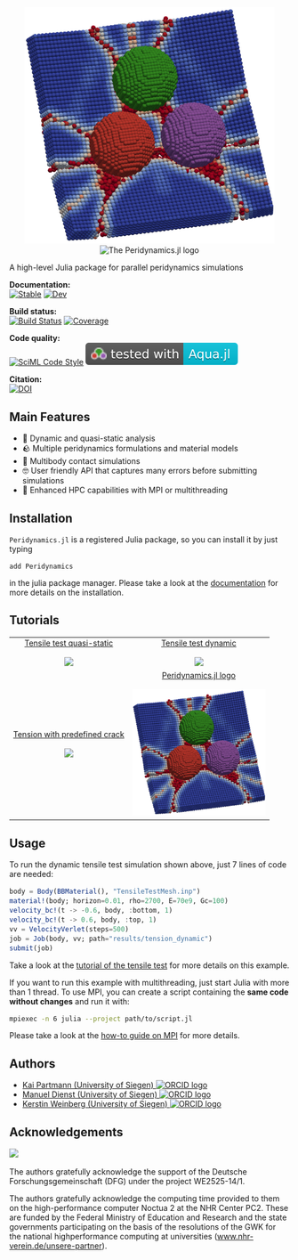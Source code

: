 <p align="center">
  <img src="docs/src/assets/logo.png" width="450" />
  <br>
  <picture>
    <source media="(prefers-color-scheme: dark)" srcset="https://github.com/kaipartmann/Peridynamics.jl/assets/68582683/817c7bd4-9c02-4cc4-ac66-998c0f5e95e2">
    <source media="(prefers-color-scheme: light)" srcset="https://github.com/kaipartmann/Peridynamics.jl/assets/68582683/70c24007-5aa9-460f-9a97-c67b1df32750">
    <img alt="The Peridynamics.jl logo" src="https://github.com/kaipartmann/Peridynamics.jl/assets/68582683/70c24007-5aa9-460f-9a97-c67b1df32750" width="400">
  </picture>
</p>

A high-level Julia package for parallel peridynamics simulations

**Documentation:**\
[![Stable](https://img.shields.io/badge/docs-stable-blue.svg)](https://kaipartmann.github.io/Peridynamics.jl/stable/)
[![Dev](https://img.shields.io/badge/docs-dev-blue.svg)](https://kaipartmann.github.io/Peridynamics.jl/dev/)

**Build status:**\
[![Build Status](https://github.com/kaipartmann/Peridynamics.jl/actions/workflows/CI.yml/badge.svg?branch=main)](https://github.com/kaipartmann/Peridynamics.jl/actions/workflows/CI.yml?query=branch%3Amain)
[![Coverage](https://codecov.io/gh/kaipartmann/Peridynamics.jl/branch/main/graph/badge.svg)](https://codecov.io/gh/kaipartmann/Peridynamics.jl)

**Code quality:**\
[![SciML Code Style](https://img.shields.io/static/v1?label=code%20style&message=SciML&color=9558b2)](https://github.com/SciML/SciMLStyle)
[![Aqua QA](https://raw.githubusercontent.com/JuliaTesting/Aqua.jl/master/badge.svg)](https://github.com/JuliaTesting/Aqua.jl)

**Citation:**\
[![DOI](https://zenodo.org/badge/503281781.svg)](https://zenodo.org/badge/latestdoi/503281781)

## Main Features
- 🎯 Dynamic and quasi-static analysis
- 🪨 Multiple peridynamics formulations and material models
- 🎳 Multibody contact simulations
- 🤓 User friendly API that captures many errors before submitting simulations
- 🚀 Enhanced HPC capabilities with MPI or multithreading

## Installation

`Peridynamics.jl` is a registered Julia package, so you can install it by just typing
```
add Peridynamics
```
in the julia package manager. Please take a look at the [documentation](https://kaipartmann.github.io/Peridynamics.jl/stable/index#Installation) for more details on the installation.

## Tutorials

<table align="center" border="0">
  <tr>
  </tr>
  <tr>
    <td align="center">
      <a href="https://kaipartmann.github.io/Peridynamics.jl/stable/generated/tutorial_tension_static/">
        <figcaption>Tensile test quasi-static</figcaption><br><img src="https://github.com/kaipartmann/Peridynamics.jl/assets/68582683/ac69d8aa-526d-436a-aa0c-820a1f42bcca" width="200"/>
      </a>
    </td>
    <td align="center">
      <a href="https://kaipartmann.github.io/Peridynamics.jl/stable/generated/tutorial_tension_dynfrac/">
        <figcaption>Tensile test dynamic</figcaption><br><img src="https://github.com/kaipartmann/Peridynamics.jl/assets/68582683/dda2b7b3-d44b-41a9-b133-6d1b548df1c1" width="200"/>
      </a>
    </td>
  </tr>
  <tr>
  </tr>
  <tr>
    <td align="center">
      <a href="https://kaipartmann.github.io/Peridynamics.jl/stable/generated/tutorial_tension_precrack/">
        <figcaption>Tension with predefined crack</figcaption><br><img src="https://github.com/kaipartmann/Peridynamics.jl/assets/68582683/9f627d2d-44b5-43a3-94cd-9d34894fd142" width="240"/>
      </a>
    </td>
    <td align="center">
      <a href="https://kaipartmann.github.io/Peridynamics.jl/stable/generated/tutorial_logo/">
        <figcaption>Peridynamics.jl logo</figcaption><br><img src="docs/src/assets/logo.png" width="240"/>
      </a>
    </td>
  </tr>
</table>

## Usage
To run the dynamic tensile test simulation shown above, just 7 lines of code are needed:
```julia
body = Body(BBMaterial(), "TensileTestMesh.inp")
material!(body; horizon=0.01, rho=2700, E=70e9, Gc=100)
velocity_bc!(t -> -0.6, body, :bottom, 1)
velocity_bc!(t -> 0.6, body, :top, 1)
vv = VelocityVerlet(steps=500)
job = Job(body, vv; path="results/tension_dynamic")
submit(job)
```
Take a look at the [tutorial of the tensile test](https://kaipartmann.github.io/Peridynamics.jl/stable/generated/tutorial_tension_dynfrac/) for more details on this example.

If you want to run this example with multithreading, just start Julia with more than 1 thread.
To use MPI, you can create a script containing the **same code without changes** and run it with:
```bash
mpiexec -n 6 julia --project path/to/script.jl
```
Please take a look at the [how-to guide on MPI](https://kaipartmann.github.io/Peridynamics.jl/dev/howto_mpi/) for more details.

## Authors

- <a href="https://orcid.org/0000-0002-5238-4355">Kai Partmann (University of Siegen) <img alt="ORCID logo" src="https://info.orcid.org/wp-content/uploads/2019/11/orcid_16x16.png" width="16" height="16" /></a>
- <a href="https://orcid.org/0009-0004-9195-0112">Manuel Dienst (University of Siegen) <img alt="ORCID logo" src="https://info.orcid.org/wp-content/uploads/2019/11/orcid_16x16.png" width="16" height="16" /></a>
- <a href="https://orcid.org/0000-0002-2213-8401">Kerstin Weinberg (University of Siegen) <img alt="ORCID logo" src="https://info.orcid.org/wp-content/uploads/2019/11/orcid_16x16.png" width="16" height="16" /></a>

## Acknowledgements
<img src=https://github.com/kaipartmann/Peridynamics.jl/assets/68582683/0d14a65b-4e05-4408-8107-59ac9c1477d2 width=500>

The authors gratefully acknowledge the support of the Deutsche Forschungsgemeinschaft (DFG) under the project WE2525-14/1.

The authors gratefully acknowledge the computing time provided to them on the high-performance computer Noctua 2 at the NHR Center PC2. These are funded by the Federal Ministry of Education and Research and the state governments participating on the basis of the resolutions of the GWK for the national highperformance computing at universities (www.nhr-verein.de/unsere-partner).
